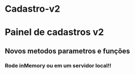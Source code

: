 # Cadastro-v2

# Painel de cadastros v2

## Novos metodos parametros e funções

### Rode inMemory ou em um servidor local!! 
